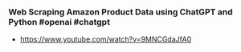 ### Web Scraping Amazon Product Data using ChatGPT and Python #openai #chatgpt
- https://www.youtube.com/watch?v=9MNCGdaJfA0